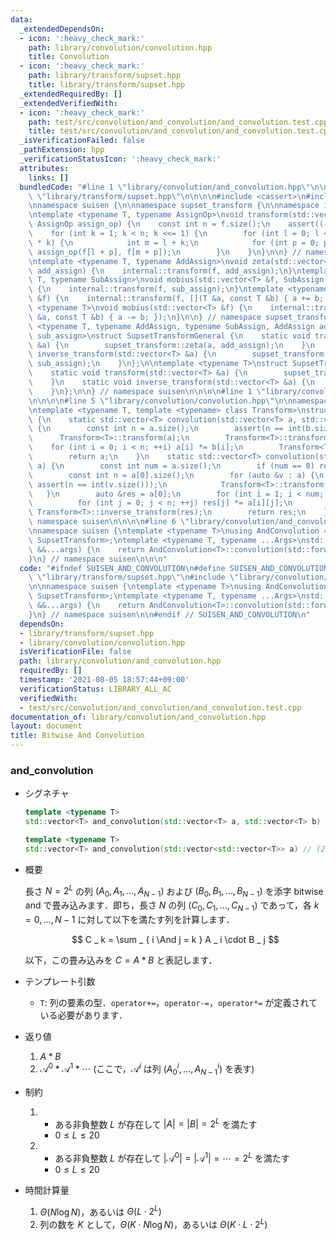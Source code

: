 ```yaml
---
data:
  _extendedDependsOn:
  - icon: ':heavy_check_mark:'
    path: library/convolution/convolution.hpp
    title: Convolution
  - icon: ':heavy_check_mark:'
    path: library/transform/supset.hpp
    title: library/transform/supset.hpp
  _extendedRequiredBy: []
  _extendedVerifiedWith:
  - icon: ':heavy_check_mark:'
    path: test/src/convolution/and_convolution/and_convolution.test.cpp
    title: test/src/convolution/and_convolution/and_convolution.test.cpp
  _isVerificationFailed: false
  _pathExtension: hpp
  _verificationStatusIcon: ':heavy_check_mark:'
  attributes:
    links: []
  bundledCode: "#line 1 \"library/convolution/and_convolution.hpp\"\n\n\n\n#line 1\
    \ \"library/transform/supset.hpp\"\n\n\n\n#include <cassert>\n#include <vector>\n\
    \nnamespace suisen {\n\nnamespace supset_transform {\n\nnamespace internal {\n\
    \ntemplate <typename T, typename AssignOp>\nvoid transform(std::vector<T> &f,\
    \ AssignOp assign_op) {\n    const int n = f.size();\n    assert((-n & n) == n);\n\
    \    for (int k = 1; k < n; k <<= 1) {\n        for (int l = 0; l < n; l += 2\
    \ * k) {\n            int m = l + k;\n            for (int p = 0; p < k; ++p)\
    \ assign_op(f[l + p], f[m + p]);\n        }\n    }\n}\n\n} // namespace internal\n\
    \ntemplate <typename T, typename AddAssign>\nvoid zeta(std::vector<T> &f, AddAssign\
    \ add_assign) {\n    internal::transform(f, add_assign);\n}\ntemplate <typename\
    \ T, typename SubAssign>\nvoid mobius(std::vector<T> &f, SubAssign sub_assign)\
    \ {\n    internal::transform(f, sub_assign);\n}\ntemplate <typename T>\nvoid zeta(std::vector<T>\
    \ &f) {\n    internal::transform(f, [](T &a, const T &b) { a += b; });\n}\ntemplate\
    \ <typename T>\nvoid mobius(std::vector<T> &f) {\n    internal::transform(f, [](T\
    \ &a, const T &b) { a -= b; });\n}\n\n} // namespace supset_transform\n\ntemplate\
    \ <typename T, typename AddAssign, typename SubAssign, AddAssign add_assign, SubAssign\
    \ sub_assign>\nstruct SupsetTransformGeneral {\n    static void transform(std::vector<T>\
    \ &a) {\n        supset_transform::zeta(a, add_assign);\n    }\n    static void\
    \ inverse_transform(std::vector<T> &a) {\n        supset_transform::mobius(a,\
    \ sub_assign);\n    }\n};\n\ntemplate <typename T>\nstruct SupsetTransform {\n\
    \    static void transform(std::vector<T> &a) {\n        supset_transform::zeta(a);\n\
    \    }\n    static void inverse_transform(std::vector<T> &a) {\n        supset_transform::mobius(a);\n\
    \    }\n};\n\n} // namespace suisen\n\n\n\n#line 1 \"library/convolution/convolution.hpp\"\
    \n\n\n\n#line 5 \"library/convolution/convolution.hpp\"\n\nnamespace suisen {\n\
    \ntemplate <typename T, template <typename> class Transform>\nstruct Convolution\
    \ {\n    static std::vector<T> convolution(std::vector<T> a, std::vector<T> b)\
    \ {\n        const int n = a.size();\n        assert(n == int(b.size()));\n  \
    \      Transform<T>::transform(a);\n        Transform<T>::transform(b);\n    \
    \    for (int i = 0; i < n; ++i) a[i] *= b[i];\n        Transform<T>::inverse_transform(a);\n\
    \        return a;\n    }\n    static std::vector<T> convolution(std::vector<std::vector<T>>\
    \ a) {\n        const int num = a.size();\n        if (num == 0) return {};\n\
    \        const int n = a[0].size();\n        for (auto &v : a) {\n           \
    \ assert(n == int(v.size()));\n            Transform<T>::transform(v);\n     \
    \   }\n        auto &res = a[0];\n        for (int i = 1; i < num; ++i) {\n  \
    \          for (int j = 0; j < n; ++j) res[j] *= a[i][j];\n        }\n       \
    \ Transform<T>::inverse_transform(res);\n        return res;\n    }\n};\n\n} //\
    \ namespace suisen\n\n\n\n#line 6 \"library/convolution/and_convolution.hpp\"\n\
    \nnamespace suisen {\ntemplate <typename T>\nusing AndConvolution = Convolution<T,\
    \ SupsetTransform>;\ntemplate <typename T, typename ...Args>\nstd::vector<T> and_convolution(Args\
    \ &&...args) {\n    return AndConvolution<T>::convolution(std::forward<Args>(args)...);\n\
    }\n} // namespace suisen\n\n\n"
  code: "#ifndef SUISEN_AND_CONVOLUTION\n#define SUISEN_AND_CONVOLUTION\n\n#include\
    \ \"library/transform/supset.hpp\"\n#include \"library/convolution/convolution.hpp\"\
    \n\nnamespace suisen {\ntemplate <typename T>\nusing AndConvolution = Convolution<T,\
    \ SupsetTransform>;\ntemplate <typename T, typename ...Args>\nstd::vector<T> and_convolution(Args\
    \ &&...args) {\n    return AndConvolution<T>::convolution(std::forward<Args>(args)...);\n\
    }\n} // namespace suisen\n\n#endif // SUISEN_AND_CONVOLUTION\n"
  dependsOn:
  - library/transform/supset.hpp
  - library/convolution/convolution.hpp
  isVerificationFile: false
  path: library/convolution/and_convolution.hpp
  requiredBy: []
  timestamp: '2021-08-05 18:57:44+09:00'
  verificationStatus: LIBRARY_ALL_AC
  verifiedWith:
  - test/src/convolution/and_convolution/and_convolution.test.cpp
documentation_of: library/convolution/and_convolution.hpp
layout: document
title: Bitwise And Convolution
---
```


### and_convolution

- シグネチャ

  ```cpp
  template <typename T>
  std::vector<T> and_convolution(std::vector<T> a, std::vector<T> b) // (1)

  template <typename T>
  std::vector<T> and_convolution(std::vector<std::vector<T>> a) // (2)
  ```

- 概要

  長さ $N=2^L$ の列 $(A_0,A_1,\ldots,A_{N-1})$ および $(B_0,B_1,\ldots,B_{N-1})$ を添字 bitwise and で畳み込みます．即ち，長さ $N$ の列 $(C_0,C_1,\ldots,C_{N-1})$ であって，各 $k=0,\ldots,N-1$ に対して以下を満たす列を計算します．

  $$ C _ k = \sum _ { i \And j = k } A _ i \cdot B _ j $$

  以下，この畳み込みを $C=A\ast B$ と表記します．

- テンプレート引数

  - `T`: 列の要素の型．`operator+=`，`operator-=`，`operator*=` が定義されている必要があります．

- 返り値
  
  1. $A\ast B$
  2. $\mathcal{A}^0\ast \mathcal{A}^1\ast \cdots$ (ここで，$\mathcal{A}^i$ は列 $(A_0^i,\ldots,A_{N-1}^i)$ を表す)

- 制約

  1. - ある非負整数 $L$ が存在して $\vert A \vert=\vert B \vert= 2 ^ L$ を満たす
     - $0\leq L\leq 20$
  2. - ある非負整数 $L$ が存在して $\vert\mathcal{A}^0\vert=\vert\mathcal{A}^1\vert=\cdots=2^L$ を満たす
     - $0\leq L\leq 20$

- 時間計算量

  1. $\Theta(N\log N)$，あるいは $\Theta(L\cdot 2^L)$
  2. 列の数を $K$ として，$\Theta(K\cdot N\log N)$，あるいは $\Theta(K\cdot L\cdot 2^L)$
